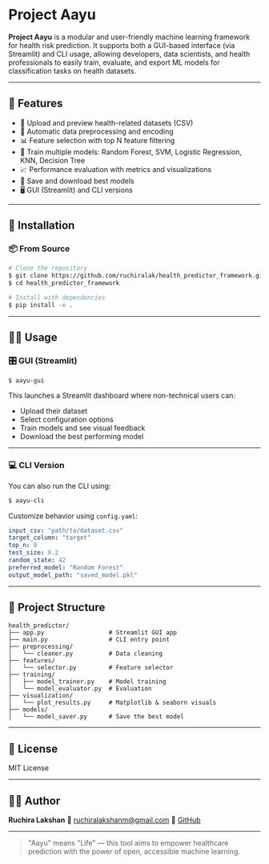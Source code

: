# Project Aayu

**Project Aayu** is a modular and user-friendly machine learning framework for health risk prediction. It supports both a GUI-based interface (via Streamlit) and CLI usage, allowing developers, data scientists, and health professionals to easily train, evaluate, and export ML models for classification tasks on health datasets.

---

## 🚀 Features

* 📂 Upload and preview health-related datasets (CSV)
* 🧹 Automatic data preprocessing and encoding
* 📊 Feature selection with top N feature filtering
* 🧠 Train multiple models: Random Forest, SVM, Logistic Regression, KNN, Decision Tree
* 📈 Performance evaluation with metrics and visualizations
* 💾 Save and download best models
* 🖥️ GUI (Streamlit) and CLI versions

---

## 🧱 Installation

### 📦 From Source

```bash
# Clone the repository
$ git clone https://github.com/ruchiralak/health_predictor_framework.git
$ cd health_predictor_framework

# Install with dependencies
$ pip install -e .
```

---

## 🧑‍💻 Usage

### 🎛️ GUI (Streamlit)

```bash
$ aayu-gui
```

This launches a Streamlit dashboard where non-technical users can:

* Upload their dataset
* Select configuration options
* Train models and see visual feedback
* Download the best performing model

---

### 💻 CLI Version

You can also run the CLI using:

```bash
$ aayu-cli
```

Customize behavior using `config.yaml`:

```yaml
input_csv: "path/to/dataset.csv"
target_column: "target"
top_n: 8
test_size: 0.2
random_state: 42
preferred_model: "Random Forest"
output_model_path: "saved_model.pkl"
```

---

## 📁 Project Structure

```
health_predictor/
├── app.py                  # Streamlit GUI app
├── main.py                 # CLI entry point
├── preprocessing/
│   └── cleaner.py          # Data cleaning
├── features/
│   └── selector.py         # Feature selector
├── training/
│   ├── model_trainer.py    # Model training
│   └── model_evaluator.py  # Evaluation
├── visualization/
│   └── plot_results.py     # Matplotlib & seaborn visuals
├── models/
│   └── model_saver.py      # Save the best model
```

---

## 📄 License

MIT License

---

## 🙋‍♂️ Author

**Ruchira Lakshan**
📧 [ruchiralakshanm@gmail.com](mailto:ruchiralakshanm@gmail.com)
🔗 [GitHub](https://github.com/ruchiralak)

---

> "Aayu" means "Life" — this tool aims to empower healthcare prediction with the power of open, accessible machine learning.
